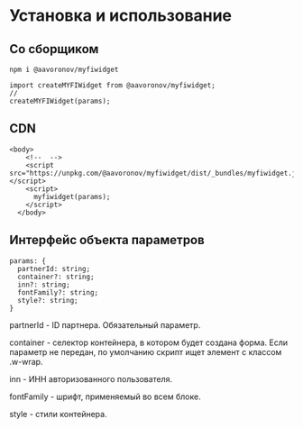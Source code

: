 # Установка и использование

## Со сборщиком

```
npm i @aavoronov/myfiwidget
```

```
import createMYFIWidget from @aavoronov/myfiwidget;
//
createMYFIWidget(params);
```

## CDN

```
<body>
    <!--  -->
    <script src="https://unpkg.com/@aavoronov/myfiwidget/dist/_bundles/myfiwidget.js"></script>
    <script>
      myfiwidget(params);
    </script>
  </body>
```

## Интерфейс объекта параметров

```
params: {
  partnerId: string;
  container?: string;
  inn?: string;
  fontFamily?: string;
  style?: string;
}
```

partnerId - ID партнера. Обязательный параметр.

container - селектор контейнера, в котором будет создана форма. Если параметр не передан, по умолчанию скрипт ищет элемент с классом .w-wrap.

inn - ИНН авторизованного пользователя.

fontFamily - шрифт, применяемый во всем блоке.

style - стили контейнера.
